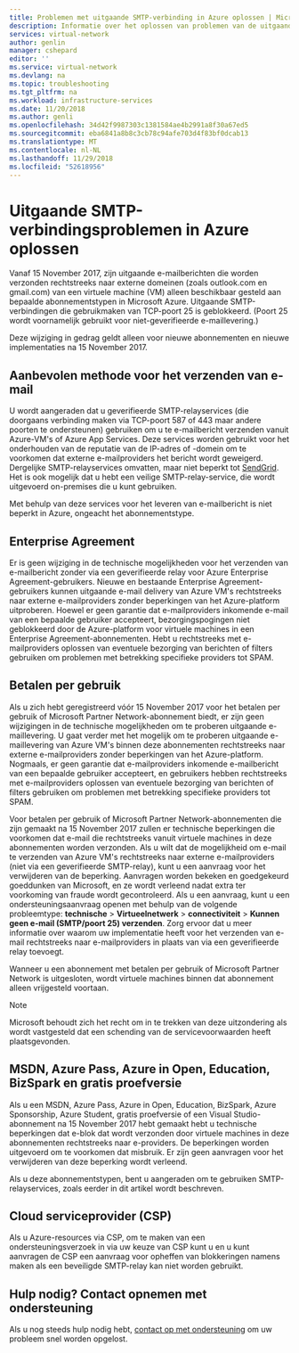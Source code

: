 ```yaml
---
title: Problemen met uitgaande SMTP-verbinding in Azure oplossen | Microsoft Docs
description: Informatie over het oplossen van problemen van de uitgaande SMTP-verbinding in Azure.
services: virtual-network
author: genlin
manager: cshepard
editor: ''
ms.service: virtual-network
ms.devlang: na
ms.topic: troubleshooting
ms.tgt_pltfrm: na
ms.workload: infrastructure-services
ms.date: 11/20/2018
ms.author: genli
ms.openlocfilehash: 34d42f9987303c1381584ae4b2991a8f30a67ed5
ms.sourcegitcommit: eba6841a8b8c3cb78c94afe703d4f83bf0dcab13
ms.translationtype: MT
ms.contentlocale: nl-NL
ms.lasthandoff: 11/29/2018
ms.locfileid: "52618956"
---
```

# <a name="troubleshoot-outbound-smtp-connectivity-issues-in-azure"></a>Uitgaande SMTP-verbindingsproblemen in Azure oplossen

Vanaf 15 November 2017, zijn uitgaande e-mailberichten die worden verzonden rechtstreeks naar externe domeinen (zoals outlook.com en gmail.com) van een virtuele machine (VM) alleen beschikbaar gesteld aan bepaalde abonnementstypen in Microsoft Azure. Uitgaande SMTP-verbindingen die gebruikmaken van TCP-poort 25 is geblokkeerd. (Poort 25 wordt voornamelijk gebruikt voor niet-geverifieerde e-maillevering.)

Deze wijziging in gedrag geldt alleen voor nieuwe abonnementen en nieuwe implementaties na 15 November 2017.

## <a name="recommended-method-of-sending-email"></a>Aanbevolen methode voor het verzenden van e-mail
U wordt aangeraden dat u geverifieerde SMTP-relayservices (die doorgaans verbinding maken via TCP-poort 587 of 443 maar andere poorten te ondersteunen) gebruiken om u te e-mailbericht verzenden vanuit Azure-VM's of Azure App Services. Deze services worden gebruikt voor het onderhouden van de reputatie van de IP-adres of -domein om te voorkomen dat externe e-mailproviders het bericht wordt geweigerd. Dergelijke SMTP-relayservices omvatten, maar niet beperkt tot [SendGrid](http://sendgrid.com/partners/azure/). Het is ook mogelijk dat u hebt een veilige SMTP-relay-service, die wordt uitgevoerd on-premises die u kunt gebruiken.

Met behulp van deze services voor het leveren van e-mailbericht is niet beperkt in Azure, ongeacht het abonnementstype.

## <a name="enterprise-agreement"></a>Enterprise Agreement
Er is geen wijziging in de technische mogelijkheden voor het verzenden van e-mailbericht zonder via een geverifieerde relay voor Azure Enterprise Agreement-gebruikers. Nieuwe en bestaande Enterprise Agreement-gebruikers kunnen uitgaande e-mail delivery van Azure VM's rechtstreeks naar externe e-mailproviders zonder beperkingen van het Azure-platform uitproberen. Hoewel er geen garantie dat e-mailproviders inkomende e-mail van een bepaalde gebruiker accepteert, bezorgingspogingen niet geblokkeerd door de Azure-platform voor virtuele machines in een Enterprise Agreement-abonnementen. Hebt u rechtstreeks met e-mailproviders oplossen van eventuele bezorging van berichten of filters gebruiken om problemen met betrekking specifieke providers tot SPAM.

## <a name="pay-as-you-go"></a>Betalen per gebruik
Als u zich hebt geregistreerd vóór 15 November 2017 voor het betalen per gebruik of Microsoft Partner Network-abonnement biedt, er zijn geen wijzigingen in de technische mogelijkheden om te proberen uitgaande e-maillevering. U gaat verder met het mogelijk om te proberen uitgaande e-maillevering van Azure VM's binnen deze abonnementen rechtstreeks naar externe e-mailproviders zonder beperkingen van het Azure-platform. Nogmaals, er geen garantie dat e-mailproviders inkomende e-mailbericht van een bepaalde gebruiker accepteert, en gebruikers hebben rechtstreeks met e-mailproviders oplossen van eventuele bezorging van berichten of filters gebruiken om problemen met betrekking specifieke providers tot SPAM.

Voor betalen per gebruik of Microsoft Partner Network-abonnementen die zijn gemaakt na 15 November 2017 zullen er technische beperkingen die voorkomen dat e-mail die rechtstreeks vanuit virtuele machines in deze abonnementen worden verzonden. Als u wilt dat de mogelijkheid om e-mail te verzenden van Azure VM's rechtstreeks naar externe e-mailproviders (niet via een geverifieerde SMTP-relay), kunt u een aanvraag voor het verwijderen van de beperking. Aanvragen worden bekeken en goedgekeurd goeddunken van Microsoft, en ze wordt verleend nadat extra ter voorkoming van fraude wordt gecontroleerd. Als u een aanvraag, kunt u een ondersteuningsaanvraag openen met behulp van de volgende probleemtype: **technische** > **Virtueelnetwerk** > **connectiviteit**  >  **Kunnen geen e-mail (SMTP/poort 25) verzenden**. Zorg ervoor dat u meer informatie over waarom uw implementatie heeft voor het verzenden van e-mail rechtstreeks naar e-mailproviders in plaats van via een geverifieerde relay toevoegt.

Wanneer u een abonnement met betalen per gebruik of Microsoft Partner Network is uitgesloten, wordt virtuele machines binnen dat abonnement alleen vrijgesteld voortaan.

> [!NOTE]
> Microsoft behoudt zich het recht om in te trekken van deze uitzondering als wordt vastgesteld dat een schending van de servicevoorwaarden heeft plaatsgevonden.

## <a name="msdn-azure-pass-azure-in-open-education-bizspark-and-free-trial"></a>MSDN, Azure Pass, Azure in Open, Education, BizSpark en gratis proefversie
Als u een MSDN, Azure Pass, Azure in Open, Education, BizSpark, Azure Sponsorship, Azure Student, gratis proefversie of een Visual Studio-abonnement na 15 November 2017 hebt gemaakt hebt u technische beperkingen dat e-blok dat wordt verzonden door virtuele machines in deze abonnementen rechtstreeks naar e-providers. De beperkingen worden uitgevoerd om te voorkomen dat misbruik. Er zijn geen aanvragen voor het verwijderen van deze beperking wordt verleend.

Als u deze abonnementstypen, bent u aangeraden om te gebruiken SMTP-relayservices, zoals eerder in dit artikel wordt beschreven.

## <a name="cloud-service-provider-csp"></a>Cloud serviceprovider (CSP)

Als u Azure-resources via CSP, om te maken van een ondersteuningsverzoek in via uw keuze van CSP kunt u en u kunt aanvragen de CSP een aanvraag voor opheffen van blokkeringen namens maken als een beveiligde SMTP-relay kan niet worden gebruikt.

## <a name="need-help-contact-support"></a>Hulp nodig? Contact opnemen met ondersteuning

Als u nog steeds hulp nodig hebt, [contact op met ondersteuning](https://portal.azure.com/?#blade/Microsoft_Azure_Support/HelpAndSupportBlade) om uw probleem snel worden opgelost.
